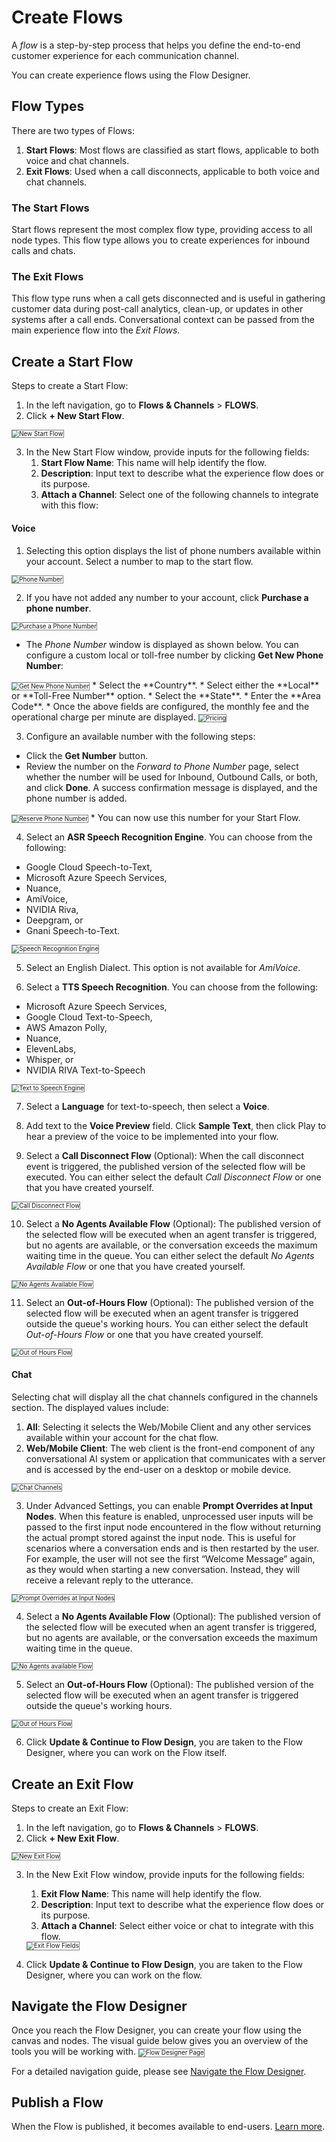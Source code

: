 # Create Flows

A _flow_ is a step-by-step process that helps you define the end-to-end customer experience for each communication channel.

You can create experience flows using the Flow Designer.

## Flow Types

There are two types of Flows:

1. **Start Flows**: Most flows are classified as start flows, applicable to both voice and chat channels.
2. **Exit Flows**: Used when a call disconnects, applicable to both voice and chat channels.

### The Start Flows

Start flows represent the most complex flow type, providing access to all node types. This flow type allows you to create experiences for inbound calls and chats.

### The Exit Flows

This flow type runs when a call gets disconnected and is useful in gathering customer data during post-call analytics, clean-up, or updates in other systems after a call ends. Conversational context can be passed from the main experience flow into the _Exit Flows._

## Create a Start Flow

Steps to create a Start Flow:

1. In the left navigation, go to **Flows & Channels** > **FLOWS**.
2. Click **+ New Start Flow**.
<img src="../../images/new-start-flow.png" alt="New Start Flow" title="New Start Flow" style="border: 1px solid gray; zoom:70%;">

3. In the New Start Flow window, provide inputs for the following fields:
    1. **Start Flow Name**: This name will help identify the flow.
    2. **Description**: Input text to describe what the experience flow does or its purpose.
    3. **Attach a Channel**: Select one of the following channels to integrate with this flow:

#### Voice

1. Selecting this option displays the list of phone numbers available within your account. Select a number to map to the start flow.
<img src="../../images/voice-channel-phone-number.png" alt="Phone Number" title="Phone Number" style="border: 1px solid gray; zoom:70%;">

2. If you have not added any number to your account, click **Purchase a phone number**.
<img src="../../images/purchase-phone-number.png" alt="Purchase a Phone Number" title="Purchase a Phone Number" style="border: 1px solid gray; zoom:70%;">

* The _Phone Number_ window is displayed as shown below. You can configure a custom local or toll-free number by clicking **Get New Phone Number**:
<img src="../../images/get-new-phone-number.png" alt="Get New Phone Number" title="Get New Phone Number" style="border: 1px solid gray; zoom:70%;">
* Select the **Country**.
* Select either the **Local** or **Toll-Free Number** option.
* Select the **State**.
* Enter the **Area Code**.
* Once the above fields are configured, the monthly fee and the operational charge per minute are displayed.  
<img src="../../images/area-code.png" alt="Pricing" title="Pricing" style="border: 1px solid gray; zoom:70%;">

3. Configure an available number with the following steps:
* Click the **Get Number** button.
* Review the number on the _Forward to Phone Number_ page, select whether the number will be used for Inbound, Outbound Calls, or both, and click **Done**. A success confirmation message is displayed, and the phone number is added.
<img src="../../images/forward-to-phone-number.png" alt="Reserve Phone Number" title="Reserve Phone Number" style="border: 1px solid gray; zoom:70%;">
* You can now use this number for your Start Flow.

4. Select an **ASR Speech Recognition Engine**. You can choose from the following:
* Google Cloud Speech-to-Text,
* Microsoft Azure Speech Services,
* Nuance,
* AmiVoice,
* NVIDIA Riva,
* Deepgram, or
* Gnani Speech-to-Text.
<img src="../../images/speech-recognition-engine.png" alt="Speech Recognition Engine" title="Speech Recognition Engine" style="border: 1px solid gray; zoom:70%;">

5. Select an English Dialect. This option is not available for _AmiVoice_.

6. Select a **TTS Speech Recognition**. You can choose from the following:
* Microsoft Azure Speech Services,
* Google Cloud Text-to-Speech,
* AWS Amazon Polly,
* Nuance,
* ElevenLabs,
* Whisper, or
* NVIDIA RIVA Text-to-Speech  
<img src="../../images/text-to-speech-engine.png" alt="Text to Speech Engine" title="Text to Speech Engine" style="border: 1px solid gray; zoom:70%;">

7. Select a **Language** for text-to-speech, then select a **Voice**.

8. Add text to the **Voice Preview** field. Click **Sample Text**, then click Play to hear a preview of the voice to be implemented into your flow.

9. Select a **Call Disconnect Flow** (Optional): When the call disconnect event is triggered, the published version of the selected flow will be executed. You can either select the default _Call Disconnect Flow_ or one that you have created yourself.
<img src="../../images/call-disconnect-flow.png" alt="Call Disconnect Flow" title="Call Disconnect Flow" style="border: 1px solid gray; zoom:70%;">

10. Select a **No Agents Available Flow** (Optional): The published version of the selected flow will be executed when an agent transfer is triggered, but no agents are available, or the conversation exceeds the maximum waiting time in the queue. You can either select the default _No Agents Available Flow_ or one that you have created yourself.
<img src="../../images/no-agents-available-flow.png" alt="No Agents Available Flow" title="No Agents Available Flow" style="border: 1px solid gray; zoom:70%;">

11. Select an **Out-of-Hours Flow** (Optional): The published version of the selected flow will be executed when an agent transfer is triggered outside the queue's working hours. You can either select the default _Out-of-Hours Flow_ or one that you have created yourself.
<img src="../../images/out-of-hours-flow.png" alt="Out of Hours Flow" title="Out of Hours Flow" style="border: 1px solid gray; zoom:70%;">

#### Chat

Selecting chat will display all the chat channels configured in the channels section. The displayed values include:

1. **All**: Selecting it selects the Web/Mobile Client and any other services available within your account for the chat flow.
2. **Web/Mobile Client**: The web client is the front-end component of any conversational AI system or application that communicates with a server and is accessed by the end-user on a desktop or mobile device.  
<img src="../../images/chat-channels.png" alt="Chat Channels" title="Chat Channels" style="border: 1px solid gray; zoom:70%;">

3. Under Advanced Settings, you can enable **Prompt Overrides at Input Nodes**. When this feature is enabled, unprocessed user inputs will be passed to the first input node encountered in the flow without returning the actual prompt stored against the input node. This is useful for scenarios where a conversation ends and is then restarted by the user. For example, the user will not see the first “Welcome Message” again, as they would when starting a new conversation. Instead, they will receive a relevant reply to the utterance.
<img src="../../images/prompt-overrides-at-input-nodes.png" alt="Prompt Overrides at Input Nodes" title="Prompt Overrides at Input Nodes" style="border: 1px solid gray; zoom:70%;">

4. Select a **No Agents Available Flow** (Optional): The published version of the selected flow will be executed when an agent transfer is triggered, but no agents are available, or the conversation exceeds the maximum waiting time in the queue.
<img src="../../images/no-agents-available-flow-chat.png" alt="No Agents available Flow" title="No Agents Available Flow" style="border: 1px solid gray; zoom:70%;">

5. Select an **Out-of-Hours Flow** (Optional): The published version of the selected flow will be executed when an agent transfer is triggered outside the queue's working hours.
<img src="../../images/out-of-hours-flow-chat.png" alt="Out of Hours Flow" title="Out of Hours Flow" style="border: 1px solid gray; zoom:70%;">

6. Click **Update & Continue to Flow Design**, you are taken to the Flow Designer, where you can work on the Flow itself.

## Create an Exit Flow

Steps to create an Exit Flow:

1. In the left navigation, go to **Flows & Channels** > **FLOWS**.
2. Click **+ New Exit Flow**.
<img src="../../images/new-exit-flow.png" alt="New Exit Flow" title="New Exit Flow" style="border: 1px solid gray; zoom:70%;">

3. In the New Exit Flow window, provide inputs for the following fields:
    1. **Exit Flow Name**: This name will help identify the flow.
    2. **Description**: Input text to describe what the experience flow does or its purpose.
    3. **Attach a Channel**: Select either voice or chat to integrate with this flow.
    <img src="../../images/exit-flow-fields.png" alt="Exit Flow Fields" title="Exit Flow Fields" style="border: 1px solid gray; zoom:70%;">

4. Click **Update & Continue to Flow Design**, you are taken to the Flow Designer, where you can work on the flow.

## Navigate the Flow Designer

Once you reach the Flow Designer, you can create your flow using the canvas and nodes. The visual guide below gives you an overview of the tools you will be working with.
<img src="../../images/flow-designer-page.png" alt="Flow Designer Page" title="Flow Designer Page" style="border: 1px solid gray; zoom:70%;">

For a detailed navigation guide, please see [Navigate the Flow Designer](https://docs.kore.ai/smartassist/experience-flows/navigate-the-experience-flow-designer/).

## Publish a Flow

When the Flow is published, it becomes available to end-users. [Learn more](https://docsinternal-kore.github.io/docs/xo/deploy/publishing-bot/#publishing-components).